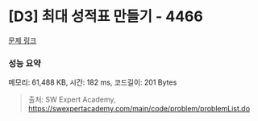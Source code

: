 # [D3] 최대 성적표 만들기 - 4466 

[문제 링크](https://swexpertacademy.com/main/code/problem/problemDetail.do?contestProbId=AWOUfCJ6qVMDFAWg) 

### 성능 요약

메모리: 61,488 KB, 시간: 182 ms, 코드길이: 201 Bytes



> 출처: SW Expert Academy, https://swexpertacademy.com/main/code/problem/problemList.do